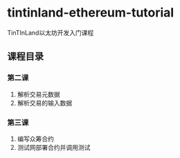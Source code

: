 # tintinland-ethereum-tutorial
TinTInLand以太坊开发入门课程

## 课程目录

### 第二课
1. 解析交易元数据
2. 解析交易的输入数据

### 第三课
1. 编写众筹合约
2. 测试网部署合约并调用测试
